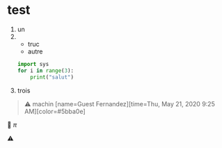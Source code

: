 # test

1. un
2. 
    * truc
    * autre
    ```python
    import sys
    for i in range(3):
        print("salut")
    ```
3. trois

> :warning: machin
> [name=Guest Fernandez][time=Thu, May 21, 2020 9:25 AM][color=#5bba0e]
> 

:rocket: $\pi$

⚠️

